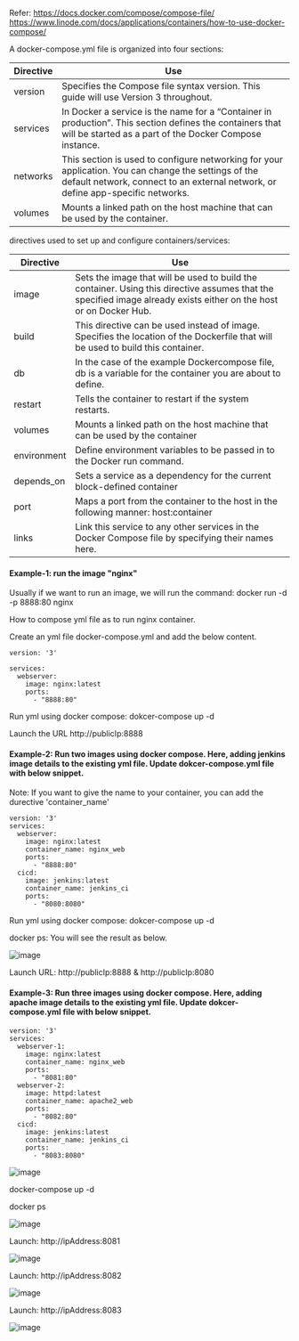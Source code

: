 
Refer: 
https://docs.docker.com/compose/compose-file/
https://www.linode.com/docs/applications/containers/how-to-use-docker-compose/

A docker-compose.yml file is organized into four sections:


| Directive | Use |
| --- | --- |
| version | Specifies the Compose file syntax version. This guide will use Version 3 throughout. |
| services | In Docker a service is the name for a “Container in production”. This section defines the containers that will be started as a part of the Docker Compose instance. |
| networks | This section is used to configure networking for your application. You can change the settings of the default network, connect to an external network, or define app-specific networks. |
| volumes | Mounts a linked path on the host machine that can be used by the container. |

directives used to set up and configure containers/services:

| Directive | Use |
| --- | --- |
| image | Sets the image that will be used to build the container. Using this directive assumes that the specified image already exists either on the host or on Docker Hub. |
| build | This directive can be used instead of image. Specifies the location of the Dockerfile that will be used to build this container. |
| db | In the case of the example Dockercompose file, db is a variable for the container you are about to define. |
| restart | Tells the container to restart if the system restarts. |
| volumes | Mounts a linked path on the host machine that can be used by the container |
| environment | Define environment variables to be passed in to the Docker run command. |
| depends_on | Sets a service as a dependency for the current block-defined container |
| port | Maps a port from the container to the host in the following manner: host:container |
| links | Link this service to any other services in the Docker Compose file by specifying their names here. |


#### Example-1: run the image "nginx"

Usually if we want to run an image, we will run the command: docker run -d -p 8888:80 nginx

How to compose yml file as to run nginx container.

Create an yml file docker-compose.yml and add the below content.

    version: '3'

    services:
      webserver:
        image: nginx:latest
        ports:
          - "8888:80"

Run yml using docker compose: dokcer-compose up -d

Launch the URL http://publicIp:8888

#### Example-2: Run two images using docker compose. Here, adding jenkins image details to the existing yml file. Update dokcer-compose.yml file with below snippet.

Note: If you want to give the name to your container, you can add the durective 'container_name'

    version: '3'
    services:
      webserver:
        image: nginx:latest
        container_name: nginx_web
        ports:
          - "8888:80"
      cicd:
        image: jenkins:latest
        container_name: jenkins_ci
        ports:
          - "8080:8080"

Run yml using docker compose: dokcer-compose up -d

docker ps: You will see the result as below.

![image](https://user-images.githubusercontent.com/24622526/43244727-52351746-909b-11e8-9ec9-70d8fa6b5fcc.png)

Launch URL: http://publicIp:8888 & http://publicIp:8080

#### Example-3: Run three images using docker compose. Here, adding apache image details to the existing yml file. Update dokcer-compose.yml file with below snippet.

    version: '3'
    services:
      webserver-1:
        image: nginx:latest
        container_name: nginx_web
        ports:
          - "8081:80"
      webserver-2:
        image: httpd:latest
        container_name: apache2_web
        ports:
          - "8082:80"
      cicd:
        image: jenkins:latest
        container_name: jenkins_ci
        ports:
          - "8083:8080"

![image](https://user-images.githubusercontent.com/24622526/43245344-80bde41a-909d-11e8-9f33-70f4728bc266.png)

docker-compose up -d

docker ps

![image](https://user-images.githubusercontent.com/24622526/43245592-66d2865e-909e-11e8-8e37-27416ea72749.png)



Launch: http://ipAddress:8081

![image](https://user-images.githubusercontent.com/24622526/43245383-a1148b38-909d-11e8-9cc2-13c47c12cddf.png)

Launch: http://ipAddress:8082



![image](https://user-images.githubusercontent.com/24622526/43245404-b10af6da-909d-11e8-8e22-721ce3fe24f3.png)

Launch: http://ipAddress:8083

![image](https://user-images.githubusercontent.com/24622526/43245428-c542ffbc-909d-11e8-92ea-e8aca5beb9c7.png)

